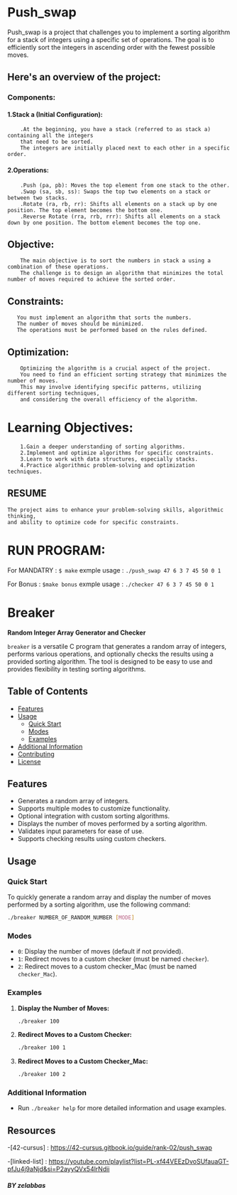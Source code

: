 # Push_swap
Push_swap is a project that challenges you to implement a sorting algorithm for a stack of integers using a specific set of operations. The goal is to efficiently sort the integers in ascending order with the fewest possible moves. 

## Here's an overview of the project:
### Components:
#### 1.Stack a (Initial Configuration):
```
	.At the beginning, you have a stack (referred to as stack a) containing all the integers 
	that need to be sorted. 
	The integers are initially placed next to each other in a specific order.
```

#### 2.Operations:
```
	.Push (pa, pb): Moves the top element from one stack to the other.
	.Swap (sa, sb, ss): Swaps the top two elements on a stack or between two stacks.
	.Rotate (ra, rb, rr): Shifts all elements on a stack up by one position. The top element becomes the bottom one.
	.Reverse Rotate (rra, rrb, rrr): Shifts all elements on a stack down by one position. The bottom element becomes the top one.
```
## Objective:
```
	The main objective is to sort the numbers in stack a using a combination of these operations.
	The challenge is to design an algorithm that minimizes the total number of moves required to achieve the sorted order.
```

## Constraints:
```
   You must implement an algorithm that sorts the numbers.
   The number of moves should be minimized.
   The operations must be performed based on the rules defined.
```

## Optimization:
```
 	Optimizing the algorithm is a crucial aspect of the project. 
	You need to find an efficient sorting strategy that minimizes the number of moves. 
	This may involve identifying specific patterns, utilizing different sorting techniques, 
	and considering the overall efficiency of the algorithm.
```

# Learning Objectives:
```
	1.Gain a deeper understanding of sorting algorithms.
	2.Implement and optimize algorithms for specific constraints.
	3.Learn to work with data structures, especially stacks.
	4.Practice algorithmic problem-solving and optimization techniques.
```
## RESUME 
	The project aims to enhance your problem-solving skills, algorithmic thinking,
	and ability to optimize code for specific constraints.

# RUN PROGRAM:

For MANDATRY :
``` $ make ```
exmple usage :
```./push_swap 47 6 3 7 45 50 0 1```

For Bonus :
``` $make bonus ```
exmple usage :
```./checker 47 6 3 7 45 50 0 1```


# Breaker

**Random Integer Array Generator and Checker**

`breaker` is a versatile C program that generates a random array of integers, performs various operations, and optionally checks the results using a provided sorting algorithm. The tool is designed to be easy to use and provides flexibility in testing sorting algorithms.

## Table of Contents

- [Features](#features)
- [Usage](#usage)
  - [Quick Start](#quick-start)
  - [Modes](#modes)
  - [Examples](#examples)
- [Additional Information](#additional-information)
- [Contributing](#contributing)
- [License](#license)

## Features

- Generates a random array of integers.
- Supports multiple modes to customize functionality.
- Optional integration with custom sorting algorithms.
- Displays the number of moves performed by a sorting algorithm.
- Validates input parameters for ease of use.
- Supports checking results using custom checkers.

## Usage

### Quick Start

To quickly generate a random array and display the number of moves performed by a sorting algorithm, use the following command:

```bash
./breaker NUMBER_OF_RANDOM_NUMBER [MODE]
```

### Modes

- `0`: Display the number of moves (default if not provided).
- `1`: Redirect moves to a custom checker (must be named `checker`).
- `2`: Redirect moves to a custom checker_Mac (must be named `checker_Mac`).

### Examples

1. **Display the Number of Moves:**

    ```bash
    ./breaker 100
    ```

2. **Redirect Moves to a Custom Checker:**

    ```bash
    ./breaker 100 1
    ```

3. **Redirect Moves to a Custom Checker_Mac:**

    ```bash
    ./breaker 100 2
    ```

### Additional Information

- Run `./breaker help` for more detailed information and usage examples.

## Resources

-[42-cursus] : https://42-cursus.gitbook.io/guide/rank-02/push_swap

-[linked-list] : https://youtube.com/playlist?list=PL-xf44VEEzDvoSUfauaGT-pfJu4j9aNjd&si=P2ayyQVx54lrNdii

##### BY zelabbas